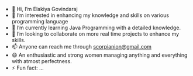 - 👋 Hi, I’m Elakiya Govindaraj
- 👀 I’m interested in enhancing my knowledge and skills on various programming language
- 🌱 I’m currently learning Java Programming with a detailed knowledge.  
- 💞️ I’m looking to collaborate on more real time projects to enhance my skills.
- 📫 Anyone can reach me through scorpianion@gmail.com
- 😄 An enthusiastic and strong women managing anything and everything with atmost perfectness.
- ⚡ Fun fact: ...

<!---
ElakiyaG/ElakiyaG is a ✨ special ✨ repository because its `README.md` (this file) appears on your GitHub profile.
You can click the Preview link to take a look at your changes.
--->
